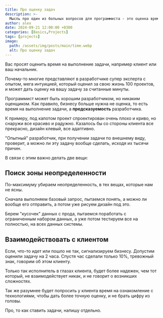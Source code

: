 ```yaml
---
title: Про оценку задач
description: >-
  Мысль про один из больных вопросов для программиста - это оценка времени на выполнение задач
author: alex
date: 2024-09-21 12:00:00 +0300
categories: [Basics,Projects]
tags: [projects]
image:
  path: /assets/img/posts/main/time.webp
  alt: Про оценку задач
---
```


Вас просят оценить время на выполнение задачи, например клиент или ваш начальник.

Почему-то многие представляют в разработчике супер эксперта с опытом, мега интуицией, который оценил за свою жизнь 100 проектов, и может дать оценку на вашу задачу за считанные минуты.

Программист может быть хорошим разработчиком, но никаким оценщиком. Как правило, бизнесу больше нужна не оценка, то есть время на выполнение задачи, а **предсказуемость** разработчика.

К примеру, под капотом проект спроектирован очень плохо и криво, но снаружи все красиво и радужно.
Казалось бы со стороны клиента все прекрасно, дизайн клевый, все адаптивно.

"Опытный" разработчик, при получении задачи по внешнему виду, проверит, а можно ли эту задачу вообще сделать, исходя их тысячи причин.
 
В связи с этим важно делать две вещи:

## Поиск зоны неопределенности

По-максимуму убираем неопределенность, в тех вещах, которые нам не ясны.

Сначала выполняем базовый запрос, пытаемся понять, а можно ли вообще его отправить, а потом уже рисуем дизайн под это.

Берем "кусочек" данных с прода, пытаемся поработать с ограниченным набором данных, а уже потом тестируем все на полностью, на всех данных системы.

## Взаимодействовать с клиентом

Если, что-то идет или пошло не так, сигнализируем бизнесу. Допустим оценили задачу на 2 часа. Спустя час сделали только 10%, тревожный знак, говорим об этом клиенту.

Только так исполнитель в глазах клиента, будет более надежен, чем тот который, не взаимодействует никак, и не говорит о возникших сложностях. 

Так же разумнее будет попросить у клиента время на ознакомление с технологиями, чтобы дать более точную оценку, и не брать цифру из головы.

Про, то как ставить задачи, напишу отдельно.
